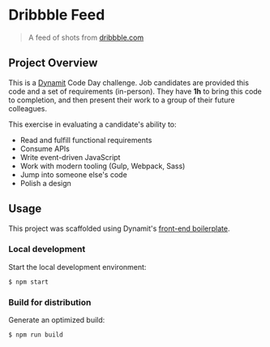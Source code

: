 # Dribbble Feed

> A feed of shots from [dribbble.com](http://dribbble.com)

## Project Overview

This is a [Dynamit](http://dynamit.com) Code Day challenge. Job candidates are provided this code and a set of requirements (in-person). They have **1h** to bring this code to completion, and then present their work to a group of their future colleagues.

This exercise in evaluating a candidate's ability to:

- Read and fulfill functional requirements
- Consume APIs
- Write event-driven JavaScript
- Work with modern tooling (Gulp, Webpack, Sass)
- Jump into someone else's code
- Polish a design

## Usage

This project was scaffolded using Dynamit's [front-end boilerplate](https://github.com/dynamit/front-end-boilerplate).

### Local development

Start the local development environment:

```
$ npm start
```

### Build for distribution

Generate an optimized build:

```
$ npm run build
```
